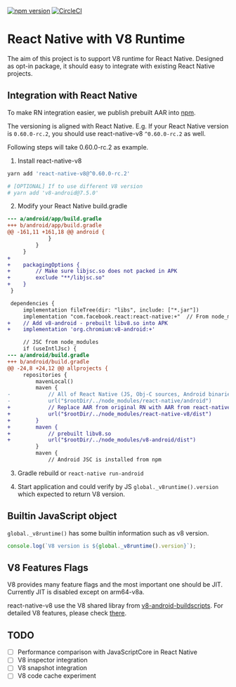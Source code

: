 [![npm version](https://badge.fury.io/js/react-native-v8.svg)](https://badge.fury.io/js/react-native-v8)
[![CircleCI](https://circleci.com/gh/Kudo/react-native-v8.svg?style=svg)](https://circleci.com/gh/Kudo/react-native-v8)

# React Native with V8 Runtime

The aim of this project is to support V8 runtime for React Native. Designed as opt-in package, it should easy to integrate with existing React Native projects.

## Integration with React Native

To make RN integration easier, we publish prebuilt AAR into [npm](https://www.npmjs.com/package/react-native-v8).

The versioning is aligned with React Native.
E.g.
If your React Native version is `0.60.0-rc.2`, you should use react-native-v8 `^0.60.0-rc.2` as well.

Following steps will take 0.60.0-rc.2 as example.

1. Install react-native-v8

```sh
yarn add 'react-native-v8@^0.60.0-rc.2'

# [OPTIONAL] If to use different V8 version
# yarn add 'v8-android@7.5.0'
```

2. Modify your React Native build.gradle

```diff
--- a/android/app/build.gradle
+++ b/android/app/build.gradle
@@ -161,11 +161,18 @@ android {
             }
         }
     }
+
+    packagingOptions {
+        // Make sure libjsc.so does not packed in APK
+        exclude "**/libjsc.so"
+    }
 }

 dependencies {
     implementation fileTree(dir: "libs", include: ["*.jar"])
     implementation "com.facebook.react:react-native:+"  // From node_modules
+    // Add v8-android - prebuilt libv8.so into APK 
+    implementation 'org.chromium:v8-android:+'

     // JSC from node_modules
     if (useIntlJsc) {
--- a/android/build.gradle
+++ b/android/build.gradle
@@ -24,8 +24,12 @@ allprojects {
     repositories {
         mavenLocal()
         maven {
-            // All of React Native (JS, Obj-C sources, Android binaries) is installed from npm
-            url("$rootDir/../node_modules/react-native/android")
+            // Replace AAR from original RN with AAR from react-native-v8
+            url("$rootDir/../node_modules/react-native-v8/dist")
+        }
+        maven {
+            // prebuilt libv8.so
+            url("$rootDir/../node_modules/v8-android/dist")
         }
         maven {
             // Android JSC is installed from npm
```

3. Gradle rebuild or `react-native run-android`

4. Start application and could verify by JS `global._v8runtime().version` which expected to return V8 version.

## Builtin JavaScript object

`global._v8runtime()` has some builtin information such as v8 version.

```js
console.log(`V8 version is ${global._v8runtime().version}`);
```

## V8 Features Flags
V8 provides many feature flags and the most important one should be JIT.
Currently JIT is disabled except on arm64-v8a.

react-native-v8 use the V8 shared libray from [v8-android-buildscripts](https://github.com/Kudo/v8-android-buildscripts).
For detailed V8 features, please check [there](https://github.com/Kudo/v8-android-buildscripts/blob/master/README.md#v8-feature-flags).

## TODO

- [ ] Performance comparison with JavaScriptCore in React Native
- [ ] V8 inspector integration
- [ ] V8 snapshot integration
- [ ] V8 code cache experiment
